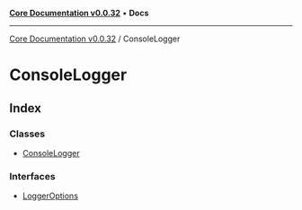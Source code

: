 [**Core Documentation v0.0.32**](../README.md) • **Docs**

***

[Core Documentation v0.0.32](../modules.md) / ConsoleLogger

# ConsoleLogger

## Index

### Classes

- [ConsoleLogger](classes/ConsoleLogger.md)

### Interfaces

- [LoggerOptions](interfaces/LoggerOptions.md)
